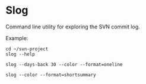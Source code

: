 # Slog
Command line utility for exploring the SVN commit log.

Example:

    cd ~/svn-project
    slog --help

    slog --days-back 30 --color --format=oneline

    slog --color --format=shortsummary
